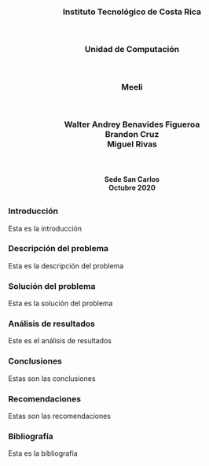 <h3 align="center">
  Instituto Tecnológico de Costa Rica
</h3>
&nbsp;
<h3 align="center">
  Unidad de Computación
</h3>
&nbsp;
<h3 align="center">
  Meeli
</h3>
&nbsp;
<h3 align="center">
  Walter Andrey Benavides Figueroa <br>
  Brandon Cruz <br>
  Miguel Rivas <br>
</h3>
&nbsp;
<h4 align="center">
   Sede San Carlos <br>
  Octubre 2020
</h4>

## 


### Introducción

<p align="justify">
  Esta es la introducción
</p>


### Descripción del problema

<p align="justify">
  Esta es la descripción del problema
</p>


### Solución del problema

<p align="justify">
  Esta es la solución del problema
</p>


### Análisis de resultados

<p align="justify">
  Este es el análisis de resultados
</p>


### Conclusiones

<p align="justify">
  Estas son las conclusiones
</p>


### Recomendaciones

<p align="justify">
  Estas son las recomendaciones
</p>


### Bibliografía

<p align="justify">
  Esta es la bibliografía
</p>
